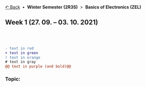 [&#8630; Back](../) &nbsp;&#8226;&nbsp; **Winter Semester (2R3S)** &nbsp;>&nbsp; **Basics of Electronics (ZEL)**

## Week 1 (27. 09. – 03. 10. 2021)



<br>
<br>

```diff
- text in red
+ text in green
! text in orange
# text in gray
@@ text in purple (and bold)@@
```



### Topic:


